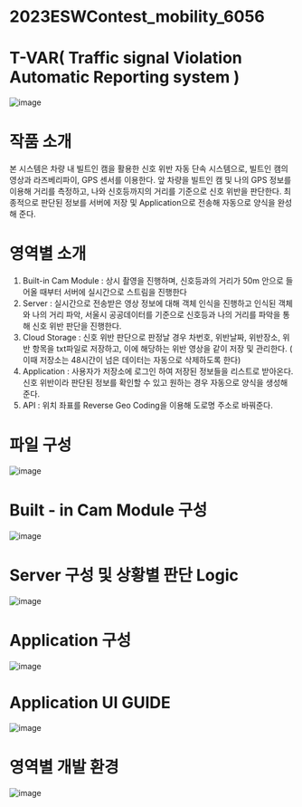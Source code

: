 # 2023ESWContest_mobility_6056
# T-VAR( Traffic signal Violation Automatic Reporting system )
![image](https://github.com/dudgnl5209/2023ESWContest_mobility_6056/assets/116995224/ecdb9471-a84f-4753-afbc-9ab51624df65)
# 작품 소개
본 시스템은 차량 내 빌트인 캠을 활용한 신호 위반 자동 단속 시스템으로, 빌트인 캠의 영상과 라즈베리파이, GPS 센서를 이용한다.
앞 차량을 빌트인 캠 및 나의 GPS 정보를 이용해 거리를 측정하고, 나와 신호등까지의 거리를 기준으로 신호 위반을 판단한다.
최종적으로 판단된 정보를 서버에 저장 및 Application으로 전송해 자동으로 양식을 완성해 준다.
# 영역별 소개
1. Built-in Cam Module : 상시 촬영을 진행하며, 신호등과의 거리가 50m 안으로 들어올 때부터 서버에 실시간으로 스트림을 진행한다
2. Server : 실시간으로 전송받은 영상 정보에 대해 객체 인식을 진행하고 인식된 객체와 나의 거리 파악, 서울시 공공데이터를 기준으로 신호등과 나의 거리를 파악을 통해
신호 위반 판단을 진행한다.
3. Cloud Storage : 신호 위반 판단으로 판정날 경우 차번호, 위반날짜, 위반장소, 위반 항목을 txt파일로 저장하고, 이에 해당하는 위반 영상을 같이 저장 및 관리한다.
( 이때 저장소는 48시간이 넘은 데이터는 자동으로 삭제하도록 한다)
4. Application : 사용자가 저장소에 로그인 하여 저장된 정보들을 리스트로 받아온다. 신호 위반이라 판단된 정보를 확인할 수 있고 원하는 경우 자동으로 양식을 생성해준다.
5. API : 위치 좌표를 Reverse Geo Coding을 이용해 도로명 주소로 바꿔준다.
# 파일 구성
 ![image](https://github.com/dudgnl5209/2023ESWContest_mobility_6056/assets/116995224/0c477f07-1ad8-4135-81a2-724f4c34921c)
# Built - in Cam Module 구성
![image](https://github.com/dudgnl5209/2023ESWContest_mobility_6056/assets/116995224/6af9932a-5424-4409-94ea-d80bb5c572fd)
# Server 구성 및 상황별 판단 Logic
![image](https://github.com/dudgnl5209/2023ESWContest_mobility_6056/assets/116995224/bc0abb0f-d527-4996-b297-d78058aa362e)
# Application 구성
![image](https://github.com/dudgnl5209/2023ESWContest_mobility_6056/assets/116995224/a498fc38-25d1-4e8b-af8a-4ee13972a9c9)
# Application UI GUIDE
![image](https://github.com/dudgnl5209/2023ESWContest_mobility_6056/assets/116995224/ebce582e-ab40-4dac-b618-efe08f3b6681)

# 영역별 개발 환경
![image](https://github.com/dudgnl5209/2023ESWContest_mobility_6056/assets/116995224/1dc53eff-8f67-4eda-bc12-3ea82ed63f46)
